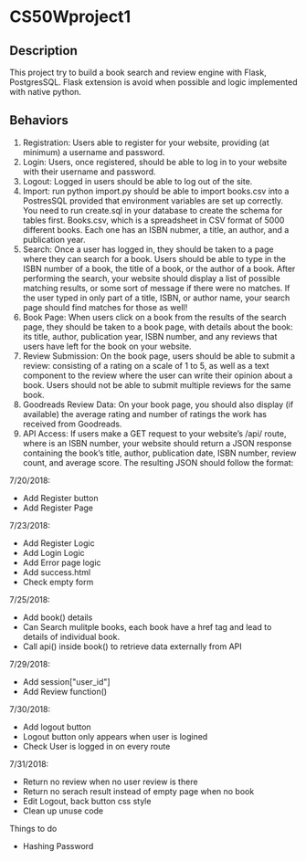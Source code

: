 # CS50Wproject1

## Description 

This project try to build a book search and review engine with Flask, PostgresSQL. Flask extension is avoid when possible and logic implemented with native python.

## Behaviors

1. Registration: Users  able to register for your website, providing (at minimum) a username and password.
2. Login: Users, once registered, should be able to log in to your website with their username and password.
3. Logout: Logged in users should be able to log out of the site.
4. Import: run python import.py should be able to import books.csv into a PostresSQL provided that environment variables are set up correctly. You need to run create.sql in your database to create the schema for tables first. Books.csv, which is a spreadsheet in CSV format of 5000 different books. Each one has an ISBN nubmer, a title, an author, and a publication year. 
5. Search: Once a user has logged in, they should be taken to a page where they can search for a book. Users should be able to type in the ISBN number of a book, the title of a book, or the author of a book. After performing the search, your website should display a list of possible matching results, or some sort of message if there were no matches. If the user typed in only part of a title, ISBN, or author name, your search page should find matches for those as well!
6. Book Page: When users click on a book from the results of the search page, they should be taken to a book page, with details about the book: its title, author, publication year, ISBN number, and any reviews that users have left for the book on your website.
7. Review Submission: On the book page, users should be able to submit a review: consisting of a rating on a scale of 1 to 5, as well as a text component to the review where the user can write their opinion about a book. Users should not be able to submit multiple reviews for the same book.
8. Goodreads Review Data: On your book page, you should also display (if available) the average rating and number of ratings the work has received from Goodreads.
9. API Access: If users make a GET request to your website’s /api/<isbn> route, where <isbn> is an ISBN number, your website should return a JSON response containing the book’s title, author, publication date, ISBN number, review count, and average score. The resulting JSON should follow the format:

7/20/2018:

* Add Register button
* Add Register Page

7/23/2018:

* Add Register Logic
* Add Login Logic
* Add Error page logic
* Add success.html
* Check empty form

7/25/2018:

* Add book() details
* Can Search mulitple books, each book have a href tag and lead to details of individual book.
* Call api() inside book() to retrieve data externally from API

7/29/2018:

* Add session["user_id"]
* Add Review function()
  
7/30/2018:

* Add logout button
* Logout button only appears when user is logined 
* Check User is logged in on every route

7/31/2018:

* Return no review when no user review is there
* Return no serach result instead of empty page when no book
* Edit Logout, back button css style
* Clean up unuse code

Things to do

* Hashing Password

